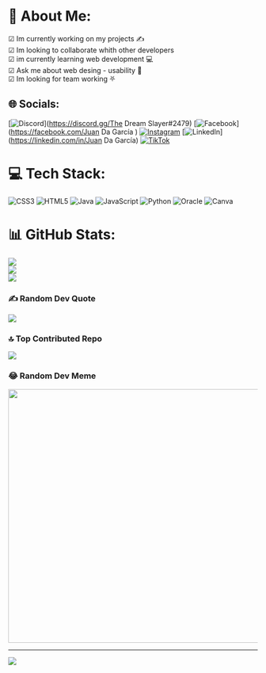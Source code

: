 # 💫 About Me:
☑ Im currently working on my projects ✍️<br>☑ Im looking to collaborate whith other developers <br>☑ im currently learning web development 💻<br>☑ Ask me about web desing - usability 💬<br>☑ Im looking for team working ⛧


## 🌐 Socials:
[![Discord](https://img.shields.io/badge/Discord-%237289DA.svg?logo=discord&logoColor=white)](https://discord.gg/The Dream Slayer#2479) [![Facebook](https://img.shields.io/badge/Facebook-%231877F2.svg?logo=Facebook&logoColor=white)](https://facebook.com/Juan Da García  ) [![Instagram](https://img.shields.io/badge/Instagram-%23E4405F.svg?logo=Instagram&logoColor=white)](https://instagram.com/@juandag.01 ) [![LinkedIn](https://img.shields.io/badge/LinkedIn-%230077B5.svg?logo=linkedin&logoColor=white)](https://linkedin.com/in/Juan Da García) [![TikTok](https://img.shields.io/badge/TikTok-%23000000.svg?logo=TikTok&logoColor=white)](https://tiktok.com/@@juandag.01 ) 

# 💻 Tech Stack:
![CSS3](https://img.shields.io/badge/css3-%231572B6.svg?style=for-the-badge&logo=css3&logoColor=white) ![HTML5](https://img.shields.io/badge/html5-%23E34F26.svg?style=for-the-badge&logo=html5&logoColor=white) ![Java](https://img.shields.io/badge/java-%23ED8B00.svg?style=for-the-badge&logo=java&logoColor=white) ![JavaScript](https://img.shields.io/badge/javascript-%23323330.svg?style=for-the-badge&logo=javascript&logoColor=%23F7DF1E) ![Python](https://img.shields.io/badge/python-3670A0?style=for-the-badge&logo=python&logoColor=ffdd54) ![Oracle](https://img.shields.io/badge/Oracle-F80000?style=for-the-badge&logo=oracle&logoColor=white) ![Canva](https://img.shields.io/badge/Canva-%2300C4CC.svg?style=for-the-badge&logo=Canva&logoColor=white)
# 📊 GitHub Stats:
![](https://github-readme-stats.vercel.app/api?username=TheDreamSlayer&theme=midnight-purple&hide_border=false&include_all_commits=false&count_private=false)<br/>
![](https://github-readme-streak-stats.herokuapp.com/?user=TheDreamSlayer&theme=midnight-purple&hide_border=false)<br/>
![](https://github-readme-stats.vercel.app/api/top-langs/?username=TheDreamSlayer&theme=midnight-purple&hide_border=false&include_all_commits=false&count_private=false&layout=compact)

### ✍️ Random Dev Quote
![](https://quotes-github-readme.vercel.app/api?type=horizontal&theme=dark)

### 🔝 Top Contributed Repo
![](https://github-contributor-stats.vercel.app/api?username=TheDreamSlayer&limit=5&theme=dark&combine_all_yearly_contributions=true)

### 😂 Random Dev Meme
<img src="https://rm.up.railway.app/" width="512px"/>

---
[![](https://visitcount.itsvg.in/api?id=TheDreamSlayer&icon=5&color=12)](https://visitcount.itsvg.in)

<!-- Proudly created with GPRM ( https://gprm.itsvg.in ) -->
